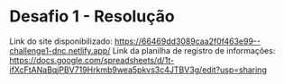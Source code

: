 # Desafio 1 - Resolução
Link do site disponibilizado: https://66469dd3089caa2f0f463e99--challenge1-dnc.netlify.app/
Link da planilha de registro de informações: https://docs.google.com/spreadsheets/d/1t-ifXcFtANaBqjPBV719Hrkmb9wea5pkvs3c4JTBV3g/edit?usp=sharing
